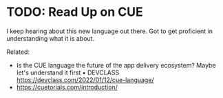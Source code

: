 # TODO: Read Up on CUE

I keep hearing about this new language out there. Got to get proficient
in understanding what it is about.

Related:

* Is the CUE language the future of the app delivery ecosystem? Maybe let's understand it first • DEVCLASS  
  <https://devclass.com/2022/01/12/cue-language/>
* <https://cuetorials.com/introduction/>
